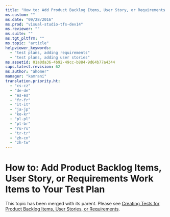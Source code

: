```yaml
---
title: "How to: Add Product Backlog Items, User Story, or Requirements Work Items to Your Test Plan | hehe"
ms.custom: ""
ms.date: "09/28/2016"
ms.prod: "visual-studio-tfs-dev14"
ms.reviewer: ""
ms.suite: ""
ms.tgt_pltfrm: ""
ms.topic: "article"
helpviewer_keywords: 
  - "test plans, adding requirements"
  - "test plans, adding user stories"
ms.assetid: 01a0da36-4b92-49cc-b884-9d64b77a4344
caps.latest.revision: 62
ms.author: "ahomer"
manager: "kamrani"
translation.priority.ht: 
  - "cs-cz"
  - "de-de"
  - "es-es"
  - "fr-fr"
  - "it-it"
  - "ja-jp"
  - "ko-kr"
  - "pl-pl"
  - "pt-br"
  - "ru-ru"
  - "tr-tr"
  - "zh-cn"
  - "zh-tw"
---
```

# How to: Add Product Backlog Items, User Story, or Requirements Work Items to Your Test Plan
This topic has been merged with its parent. Please see [Creating Tests for Product Backlog Items, User Stories, or Requirements](../test_notintoc/creating-tests-for-product-backlog-items--user-stories--or-requirements.md).